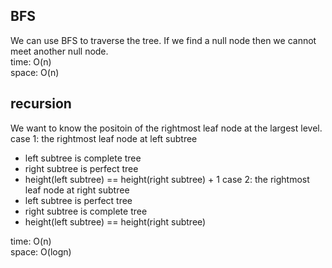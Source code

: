 ## BFS
We can use BFS to traverse the tree. If we find a null node then we cannot meet another null node.<br>
time: O(n)<br>
space: O(n)
## recursion
We want to know the positoin of the rightmost leaf node at the largest level.<br>
case 1: the rightmost leaf node at left subtree
- left subtree is complete tree
- right subtree is perfect tree
- height(left subtree) == height(right subtree) + 1
case 2: the rightmost leaf node at right subtree
- left subtree is perfect tree
- right subtree is complete tree
- height(left subtree) == height(right subtree)

time: O(n)<br>
space: O(logn)